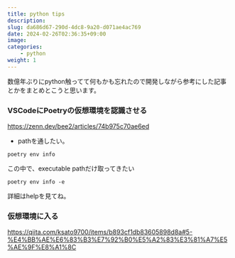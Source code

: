 ```yaml
---
title: python tips
description: 
slug: da686d67-290d-4dc8-9a20-d071ae4ac769
date: 2024-02-26T02:36:35+09:00
image: 
categories:
    - python
weight: 1      
---
```


数億年ぶりにpython触ってて何もかも忘れたので開発しながら参考にした記事とかをまとめとこうと思います。


### VSCodeにPoetryの仮想環境を認識させる

https://zenn.dev/bee2/articles/74b975c70ae6ed

- pathを通したい。

```
poetry env info
```

この中で、executable pathだけ取ってきたい

```
poetry env info -e
```

詳細はhelpを見てね。

### 仮想環境に入る

https://qiita.com/ksato9700/items/b893cf1db83605898d8a#5-%E4%BB%AE%E6%83%B3%E7%92%B0%E5%A2%83%E3%81%A7%E5%AE%9F%E8%A1%8C
